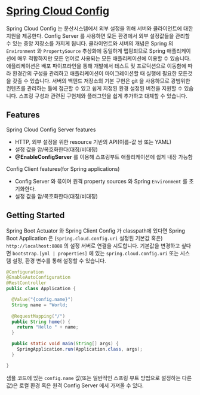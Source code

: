 # [Spring Cloud Config](https://spring.io/projects/spring-cloud-config)

Spring Cloud Config 는 분산시스템에서 외부 설정을 위해 서버와 클라이언트에 대한 지원을 제공한다.
Config Server 를 사용하면 모든 환경에서 외부 설정값들을 관리할 수 있는 중앙 저장소를 가지게 됩니다.
클라이언트와 서버의 개념은 Spring 의 `Environment` 와 `PropertySource` 추상화에 동일하게 맵핑되므로
Spring 애플리케이션에 매우 적합하지만 모든 언어로 사용되는 모든 애플리케이션에 이용할 수 있습니다.
애플리케이션은 배포 파이프라인을 통해 개발에서 테스트 및 프로덕션으로 이동함에 따라 환경간의 구성을 관리하고
애플리케이션이 마이그레이션할 때 실행에 필요한 모든것을 갖출 수 있습니다.
서버의 백엔드 저장소의 기본 구현은 git 을 사용하므로 광범위한 컨텐츠를 관리하는 툴에 접근할 수 있고 
쉽게 지정된 환경 설정된 버전을 지원할 수 있습니다.
스프링 구성과 관련된 구현체와 플러그인을 쉽게 추가하고 대체할 수 있습니다.

## Features

Spring Cloud Config Server features
- HTTP, 외부 설정을 위한 resource 기반의 API(이름-값 쌍 또는 YAML)
- 설정 값을 암/복호화한다(대칭/비대칭)
- **@EnableConfigServer** 를 이용해 스프링부트 애플리케이션에 쉽게 내장 가능함

Config Client features(for Spring applications)
- Config Server 와 묶이며 원격 property sources 와 Spring `Environment` 를 초기화한다.
- 설정 값을 암/복호화한다(대칭/비대칭)

## Getting Started
Spring Boot Actuator 와 Spring Client Config 가 classpath에 있다면 Spring Boot Application 은 (`spring.cloud.config.uri` 설정된 기본값 혹은)
`http://localhost:8888` 의 설정 서버로 연결을 시도합니다.
기본값을 변경하고 싶다면 `bootstrap.[yml | properties]` 에 있는 `spring.cloud.config.uri` 또는 시스템 설정, 환경 변수를 통해 설정할 수 있습니다.

```java
@Configuration
@EnableAutoConfiguration
@RestController
public class Application {

  @Value("{config.name}")
  String name = "World;
  
  @RequestMapping("/")
  public String home() {
    return "Hello " + name;
  }

  public static void main(String[] args) {
    SpringApplication.run(Application.class, args);
  }

}
```

샘플 코드에 있는 `config.name` 값(또는 일반적인 스프링 부트 방법으로 설정하는 다른 값)은 로컬 환경 혹은 원격 Config Server 에서 가져올 수 있다.
